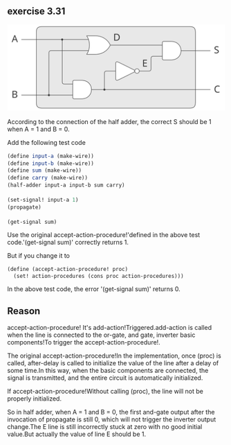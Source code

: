 ## exercise 3.31

<img src="./half-adder.svg"/>

According to the connection of the half adder, the correct S should be 1 when A = 1 and B = 0.

Add the following test code

``` Scheme
(define input-a (make-wire))
(define input-b (make-wire))
(define sum (make-wire))
(define carry (make-wire))
(half-adder input-a input-b sum carry)

(set-signal! input-a 1)
(propagate)

(get-signal sum)
```

Use the original accept-action-procedure!'defined in the above test code.'(get-signal sum)' correctly returns 1.

But if you change it to

```
(define (accept-action-procedure! proc)
  (set! action-procedures (cons proc action-procedures)))
```

In the above test code, the error '(get-signal sum)' returns 0.

## Reason

accept-action-procedure! It's add-action!Triggered.add-action is called when the line is connected to the or-gate, and gate, inverter basic components!To trigger the accept-action-procedure!.

The original accept-action-procedure!In the implementation, once (proc) is called, after-delay is called to initialize the value of the line after a delay of some time.In this way, when the basic components are connected, the signal is transmitted, and the entire circuit is automatically initialized.

If accept-action-procedure!Without calling (proc), the line will not be properly initialized.

So in half adder, when A = 1 and B = 0, the first and-gate output after the invocation of propagate is still 0, which will not trigger the inverter output change.The E line is still incorrectly stuck at zero with no good initial value.But actually the value of line E should be 1.
